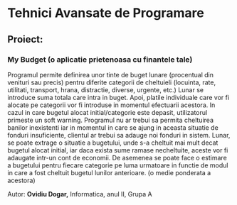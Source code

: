 # Tehnici Avansate de Programare
## Proiect:
### My Budget (o aplicatie prietenoasa cu finantele tale)
Programul permite definirea unor tinte de buget lunare (procentual din venituri sau precis) pentru diferite categorii de cheltuieli (locuinta, rate, utilitati, transport, hrana, distractie, diverse, urgente, etc.)
Lunar se introduce suma totala care intra in buget. Apoi, platile individuale care vor fi alocate pe categorii vor fi introduse in momentul efectuarii acestora.
In cazul in care bugetul alocat initial/categorie este depasit, utilizatorul primeste un soft warning.
Programul nu ar trebui sa permita cheltuirea banilor inexistenti iar in momentul in care se ajung in aceasta situatie de fonduri insuficiente, clientul ar trebui sa adauge noi fonduri in sistem.
Lunar, se poate extrage o situatie a bugetului, unde s-a cheltuit mai mult decat bugetul alocat initial, iar daca exista sume ramase necheltuite, aceste vor fi adaugate intr-un cont de economii.
De asemenea se poate face o estimare a bugetului pentru fiecare categorie pe luma urmatoare in functie de modul in care a fost cheltuit bugetul lunilor anterioare. (o medie ponderata a acestora)

Autor: <b>Ovidiu Dogar,</b> Informatica, anul II, Grupa A
